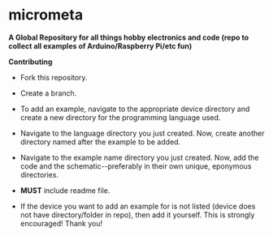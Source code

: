 # micrometa
**A Global Repository for all things hobby electronics and code (repo to collect all examples of Arduino/Raspberry Pi/etc fun)**

**Contributing**

- Fork this repository. 

- Create a branch.

- To add an example, navigate to the appropriate device directory and create a new directory for the programming language used. 

- Navigate to the language directory you just created. Now, create another directory named after the example to be added. 

- Navigate to the example name directory you just created. Now, add the code and the schematic--preferably in their own unique, eponymous directories.

- **MUST** include readme file. 

* If the device you want to add an example for is not listed (device does not have directory/folder in repo),
then add it yourself. This is strongly encouraged! Thank you!


